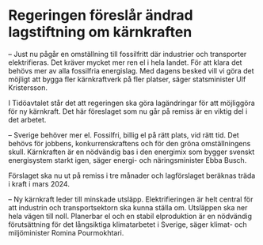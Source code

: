 # Regeringen föreslår ändrad lagstiftning om kärnkraften

– Just nu pågår en omställning till fossilfritt där industrier och transporter elektrifieras. Det kräver mycket mer ren el i hela landet. För att klara det behövs mer av alla fossilfria energislag. Med dagens besked vill vi göra det möjligt att bygga fler kärnkraftverk på fler platser, säger statsminister Ulf Kristersson.

I Tidöavtalet står det att regeringen ska göra lagändringar för att möjliggöra för ny kärnkraft. Det här föreslaget som nu går på remiss är en viktig del i det arbetet.

– Sverige behöver mer el. Fossilfri, billig el på rätt plats, vid rätt tid. Det behövs för jobbens, konkurrenskraftens och för den gröna omställningens skull. Kärnkraften är en nödvändig bas i den energimix som bygger svenskt energisystem starkt igen, säger energi\- och näringsminister Ebba Busch.

Förslaget ska nu ut på remiss i tre månader och lagförslaget beräknas träda i kraft i mars 2024\.

– Ny kärnkraft leder till minskade utsläpp. Elektrifieringen är helt central för att industrin och transportsektorn ska kunna ställa om. Utsläppen ska ner hela vägen till noll. Planerbar el och en stabil elproduktion är en nödvändig förutsättning för det långsiktiga klimatarbetet i Sverige, säger klimat\- och miljöminister Romina Pourmokhtari.
